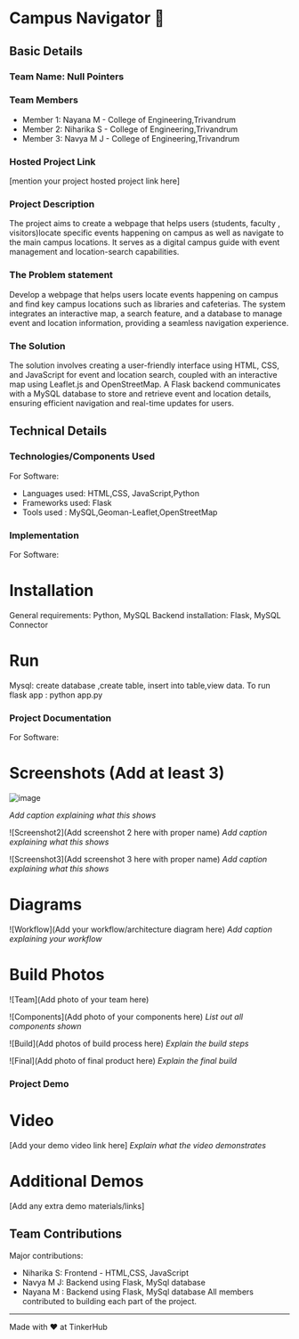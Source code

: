 # Campus Navigator 🎯


## Basic Details
### Team Name: Null Pointers


### Team Members
- Member 1: Nayana M - College of Engineering,Trivandrum
- Member 2: Niharika S - College of Engineering,Trivandrum
- Member 3: Navya M J - College of Engineering,Trivandrum

### Hosted Project Link
[mention your project hosted project link here]

### Project Description
The project aims to create a webpage that helps users (students, faculty , visitors)locate specific events happening on campus as well as navigate to the main campus locations. It serves as a digital campus guide with event management and location-search capabilities.

### The Problem statement
Develop a webpage that helps users locate events happening on campus and find key campus locations such as libraries and cafeterias. The system integrates an interactive map, a search feature, and a database to manage event and location information, providing a seamless navigation experience.

### The Solution
The solution involves creating a user-friendly interface using HTML, CSS, and JavaScript for event and location search, coupled with an interactive map using Leaflet.js and OpenStreetMap. A Flask backend communicates with a MySQL database to store and retrieve event and location details, ensuring efficient navigation and real-time updates for users.

## Technical Details
### Technologies/Components Used
For Software:
- Languages used: HTML,CSS, JavaScript,Python
- Frameworks used: Flask 
- Tools used : MySQL,Geoman-Leaflet,OpenStreetMap

### Implementation
For Software:
# Installation
General requirements: Python, MySQL
Backend installation: Flask, MySQL Connector

# Run
Mysql: create database ,create table, insert into table,view data.
To run flask app : python app.py

### Project Documentation
For Software:

# Screenshots (Add at least 3)
![image](https://github.com/user-attachments/assets/9c66dbe6-cf38-4e59-b879-4dbb973f13c7)

*Add caption explaining what this shows*

![Screenshot2](Add screenshot 2 here with proper name)
*Add caption explaining what this shows*

![Screenshot3](Add screenshot 3 here with proper name)
*Add caption explaining what this shows*

# Diagrams
![Workflow](Add your workflow/architecture diagram here)
*Add caption explaining your workflow*

# Build Photos
![Team](Add photo of your team here)


![Components](Add photo of your components here)
*List out all components shown*

![Build](Add photos of build process here)
*Explain the build steps*

![Final](Add photo of final product here)
*Explain the final build*

### Project Demo
# Video
[Add your demo video link here]
*Explain what the video demonstrates*

# Additional Demos
[Add any extra demo materials/links]

## Team Contributions
Major contributions:
- Niharika S: Frontend - HTML,CSS, JavaScript
- Navya M J: Backend using Flask, MySql database
- Nayana M : Backend using Flask, MySql database
All members contributed to building each part of the project.
---
Made with ❤️ at TinkerHub
